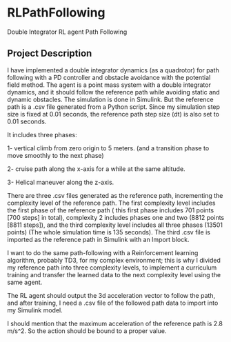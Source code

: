# RLPathFollowing
Double Integrator RL agent Path Following 

## Project Description 
I have implemented a double integrator dynamics (as a quadrotor) for path following with a PD controller and obstacle avoidance with the potential field method. The agent is a point mass system with a double integrator dynamics, and it should follow the reference path while avoiding static and dynamic obstacles. The simulation is done in Simulink. But the reference path is a .csv file generated from a Python script. Since my simulation step size is fixed at 0.01 seconds, the reference path step size (dt) is also set to 0.01 seconds. 

It includes three phases: 

1- vertical climb from zero origin to 5 meters. (and a transition phase to move smoothly to the next phase) 

2- cruise path along the x-axis for a while at the same altitude. 

3- Helical maneuver along the z-axis. 


There are three .csv files generated as the reference path, incrementing the complexity level of the reference path.
The first complexity level includes the first phase of the reference path ( this first phase includes 701 points [700 steps] in total), complexity 2 includes phases one and two (8812 points [8811 steps]), and the third complexity level includes all three phases (13501 points) (The whole simulation time is 135 seconds).
The third .csv file is imported as the reference path in Simulink with an Import block.

I want to do the same path-following with a Reinforcement learning algorithm, probably TD3, for my complex environment; this is why I divided my reference path into three complexity levels, to implement a curriculum training and transfer the learned data to the next complexity level using the same agent. 

The RL agent should output the 3d acceleration vector to follow the path, and after training, I need a .csv file of the followed path data to import into my Simulink model. 

I should mention that the maximum acceleration of the reference path is 2.8 m/s^2. So the action should be bound to a proper value.
